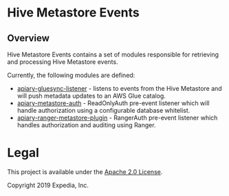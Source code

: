 # Hive Metastore Events

##  Overview
Hive Metastore Events contains a set of modules responsible for retrieving and processing Hive Metastore events.

Currently, the following modules are defined:
 - [apiary-gluesync-listener](apiary-gluesync-listener) - listens to events from the Hive Metastore and will push metadata updates to an AWS Glue catalog.
 - [apiary-metastore-auth](apiary-metastore-auth) - ReadOnlyAuth pre-event listener which will handle authorization using a configurable database whitelist.
 - [apiary-ranger-metastore-plugin](apiary-ranger-metastore-plugin) - RangerAuth pre-event listener which handles authorization and auditing using Ranger.

# Legal
This project is available under the [Apache 2.0 License](http://www.apache.org/licenses/LICENSE-2.0.html).

Copyright 2019 Expedia, Inc.
